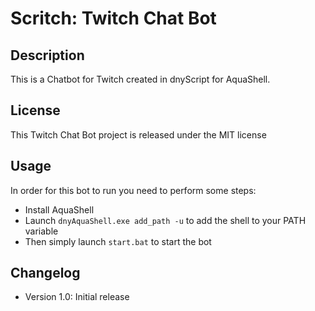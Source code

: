 # Scritch: Twitch Chat Bot

## Description
This is a Chatbot for Twitch created in dnyScript for AquaShell.

## License
This Twitch Chat Bot project is released under the MIT license

## Usage
In order for this bot to run you need to perform some steps:
- Install AquaShell
- Launch `dnyAquaShell.exe add_path -u` to add the shell to your PATH variable
- Then simply launch `start.bat` to start the bot

## Changelog
- Version 1.0: Initial release